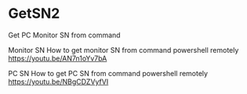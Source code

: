 # GetSN2
Get PC Monitor SN from command 

Monitor SN
How to get monitor SN from command powershell remotely
https://youtu.be/AN7n1oYv7bA

PC SN
How to get PC SN from command powershell remotely
https://youtu.be/NBgCDZVyfVI
